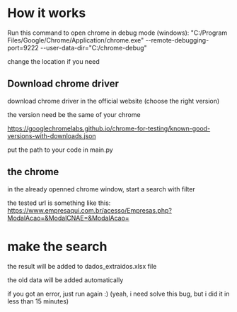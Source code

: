 # How it works

Run this command to open chrome in debug mode (windows): "C:/Program Files/Google/Chrome/Application/chrome.exe" --remote-debugging-port=9222 --user-data-dir="C:/chrome-debug"

change the location if you need

## Download chrome driver
download chrome driver in the official website (choose the right version)

the version need be the same of your chrome

https://googlechromelabs.github.io/chrome-for-testing/known-good-versions-with-downloads.json

put the path to your code in main.py

## the chrome

in the already openned chrome window, start a search with filter

the tested url is something like this: https://www.empresaqui.com.br/acesso/Empresas.php?ModalAcao=&ModalCNAE=&ModalAcao=

# make the search

the result will be added to dados_extraidos.xlsx file

the old data will be added automatically

if you got an error, just run again :) (yeah, i need solve this bug, but i did it in less than 15 minutes)
